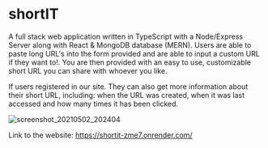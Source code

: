 # shortIT

A full stack web application written in TypeScript with a Node/Express Server along with React & MongoDB database (MERN). Users are able to paste long URL's into the form provided and are able to input a custom URL if they want to!. You are then provided with an easy to use, customizable short URL you can share with whoever you like.

If users registered in our site. They can also get more information about their short URL, including: when the URL was created, when it was last accessed and how many times it has been clicked.

![screenshot_20210502_202404](https://user-images.githubusercontent.com/50628520/116817195-ef138a00-ab84-11eb-888c-32bee1343665.png)

Link to the website: https://shortit-zme7.onrender.com/
